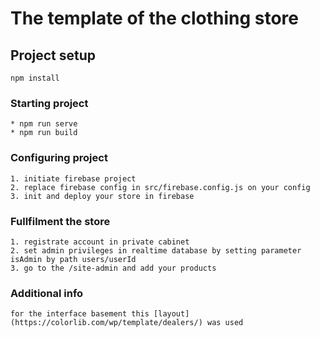 # The template of the clothing store

## Project setup
```
npm install
```

### Starting project
```
* npm run serve
* npm run build
```

### Configuring project
```
1. initiate firebase project
2. replace firebase config in src/firebase.config.js on your config
3. init and deploy your store in firebase
```

### Fullfilment the store
```
1. registrate account in private cabinet
2. set admin privileges in realtime database by setting parameter isAdmin by path users/userId
3. go to the /site-admin and add your products
```

### Additional info
```
for the interface basement this [layout](https://colorlib.com/wp/template/dealers/) was used
```
